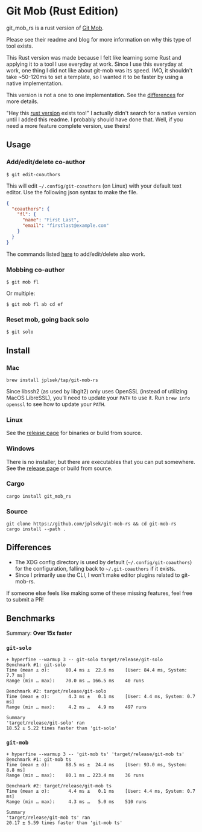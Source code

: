 # Git Mob (Rust Edition)

git_mob_rs is a rust version of [Git Mob](https://github.com/findmypast-oss/git-mob).

Please see their readme and blog for more information on why this type of tool exists.

This Rust version was made because I felt like learning some Rust and applying it to a tool I use everyday at work.
Since I use this everyday at work, one thing I did not like about git-mob was its speed.
IMO, it shouldn't take ~50-120ms to set a template, so I wanted it to be faster by using a native implementation.

This version is not a one to one implementation. See the [differences](#differences) for more details.

"Hey this [rust version](https://github.com/Frost/git-mob) exists too!"
I actually didn't search for a native version until I added this readme. I probably should have done that.
Well, if you need a more feature complete version, use theirs!

## Usage

### Add/edit/delete co-author

```
$ git edit-coauthors
```

This will edit `~/.config/git-coauthors` (on Linux) with your default text editor.
Use the following json syntax to make the file.

```json
{
  "coauthors": {
    "fl": {
      "name": "First Last",
      "email": "firstlast@example.com"
    }
  }
}
```

The commands listed [here](https://github.com/rkotze/git-mob/tree/master/packages/git-mob#add-co-author) to add/edit/delete also work.

### Mobbing co-author

```
$ git mob fl
```

Or multiple:

```
$ git mob fl ab cd ef
```

### Reset mob, going back solo

```
$ git solo
``` 

## Install

### Mac

```
brew install jplsek/tap/git-mob-rs
```

Since libssh2 (as used by libgit2) only uses OpenSSL (instead of utilizing MacOS LibreSSL), you'll need to update your `PATH` to use it. Run `brew info openssl` to see how to update your `PATH`.

### Linux

See the [release page](https://github.com/jplsek/git-mob-rs/releases) for binaries or build from source.

### Windows

There is no installer, but there are executables that you can put somewhere. See the [release page](https://github.com/jplsek/git-mob-rs/releases) or build from source.

### Cargo

```
cargo install git_mob_rs
```

### Source

```
git clone https://github.com/jplsek/git-mob-rs && cd git-mob-rs
cargo install --path .
```

## Differences

- The XDG config directory is used by default (`~/.config/git-coauthors`) for the configuration, falling back to `~/.git-coauthors` if it exists.
- Since I primarily use the CLI, I won't make editor plugins related to git-mob-rs.

If someone else feels like making some of these missing features, feel free to submit a PR!

## Benchmarks

Summary: **Over 15x faster**

### `git-solo`

```
+ hyperfine --warmup 3 -- git-solo target/release/git-solo
Benchmark #1: git-solo
Time (mean ± σ):      80.4 ms ±  22.6 ms    [User: 84.4 ms, System: 7.7 ms]
Range (min … max):    70.0 ms … 166.5 ms    40 runs

Benchmark #2: target/release/git-solo
Time (mean ± σ):       4.3 ms ±   0.1 ms    [User: 4.4 ms, System: 0.7 ms]
Range (min … max):     4.2 ms …   4.9 ms    497 runs

Summary
'target/release/git-solo' ran
18.52 ± 5.22 times faster than 'git-solo'
```

### `git-mob`

```
+ hyperfine --warmup 3 -- 'git-mob ts' 'target/release/git-mob ts'
Benchmark #1: git-mob ts
Time (mean ± σ):      88.5 ms ±  24.4 ms    [User: 93.0 ms, System: 8.8 ms]
Range (min … max):    80.1 ms … 223.4 ms    36 runs

Benchmark #2: target/release/git-mob ts
Time (mean ± σ):       4.4 ms ±   0.1 ms    [User: 4.4 ms, System: 0.7 ms]
Range (min … max):     4.3 ms …   5.0 ms    510 runs

Summary
'target/release/git-mob ts' ran
20.17 ± 5.59 times faster than 'git-mob ts'
```
